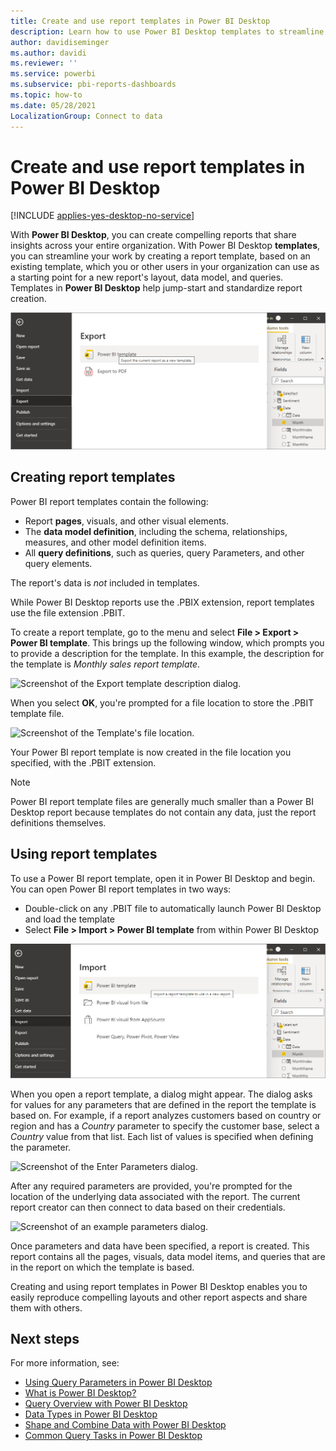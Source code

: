 ```yaml
---
title: Create and use report templates in Power BI Desktop
description: Learn how to use Power BI Desktop templates to streamline work by creating a report template for new reports' layout, data model, and queries.
author: davidiseminger
ms.author: davidi
ms.reviewer: ''
ms.service: powerbi
ms.subservice: pbi-reports-dashboards
ms.topic: how-to
ms.date: 05/28/2021
LocalizationGroup: Connect to data
---
```

# Create and use report templates in Power BI Desktop

[!INCLUDE [applies-yes-desktop-no-service](../includes/applies-yes-desktop-no-service.md)]

With **Power BI Desktop**, you can create compelling reports that share insights across your entire organization. With Power BI Desktop **templates**, you can streamline your work by creating a report template, based on an existing template, which you or other users in your organization can use as a starting point for a new report's layout, data model, and queries. Templates in **Power BI Desktop** help jump-start and standardize report creation.

![Screenshot of Power BI Desktop, showing Export options.](media/desktop-templates/desktop-templates-01.png)

## Creating report templates

Power BI report templates contain the following:

- Report **pages**, visuals, and other visual elements.
- The **data model definition**, including the schema, relationships, measures, and other model definition items.
- All **query definitions**, such as queries, query Parameters, and other query elements.

The report's data is *not* included in templates.

While Power BI Desktop reports use the .PBIX extension, report templates use the file extension .PBIT.

To create a report template, go to the menu and select **File > Export > Power BI template**. This brings up the following window, which prompts you to provide a description for the template. In this example, the description for the template is *Monthly sales report template*.

![Screenshot of the Export template description dialog.](media/desktop-templates/desktop-templates-02.png)

When you select **OK**, you're prompted for a file location to store the .PBIT template file.

![Screenshot of the Template's file location.](media/desktop-templates/desktop-templates-03.png)

Your Power BI report template is now created in the file location you specified, with the .PBIT extension.

> [!NOTE]
> Power BI report template files are generally much smaller than a Power BI Desktop report because templates do not contain any data, just the report definitions themselves.

## Using report templates

To use a Power BI report template, open it in Power BI Desktop and begin. You can open Power BI report templates in two ways:

- Double-click on any .PBIT file to automatically launch Power BI Desktop and load the template
- Select **File > Import > Power BI template** from within Power BI Desktop

![Screenshot of Power BI Desktop, showing Import options.](media/desktop-templates/desktop-templates-04.png)

When you open a report template, a dialog might appear. The dialog asks for values for any parameters that are defined in the report the template is based on. For example, if a report analyzes customers based on country or region and has a *Country* parameter to specify the customer base, select a *Country* value from that list. Each list of values is specified when defining the parameter.

![Screenshot of the Enter Parameters dialog.](media/desktop-templates/desktop-templates-05a.png)

After any required parameters are provided, you're prompted for the location of the underlying data associated with the report. The current report creator can then connect to data based on their credentials.

![Screenshot of an example parameters dialog.](media/desktop-templates/desktop-templates-05.png)

Once parameters and data have been specified, a report is created. This report contains all the pages, visuals, data model items, and queries that are in the report on which the template is based.

Creating and using report templates in Power BI Desktop enables you to easily reproduce compelling layouts and other report aspects and share them with others.

## Next steps
For more information, see:

- [Using Query Parameters in Power BI Desktop](/power-query/power-query-query-parameters)
- [What is Power BI Desktop?](../fundamentals/desktop-what-is-desktop.md)
- [Query Overview with Power BI Desktop](../transform-model/desktop-query-overview.md)
- [Data Types in Power BI Desktop](../connect-data/desktop-data-types.md)
- [Shape and Combine Data with Power BI Desktop](../connect-data/desktop-shape-and-combine-data.md)
- [Common Query Tasks in Power BI Desktop](../transform-model/desktop-common-query-tasks.md)
